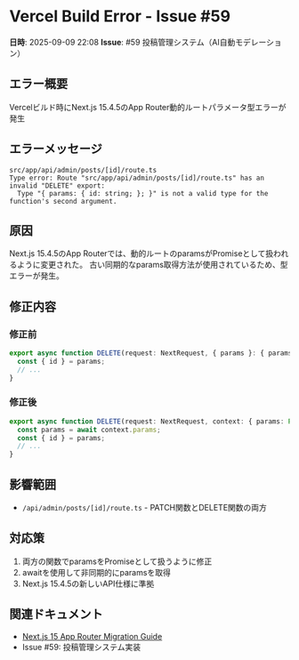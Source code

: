 # Vercel Build Error - Issue #59

**日時**: 2025-09-09 22:08
**Issue**: #59 投稿管理システム（AI自動モデレーション）

## エラー概要

Vercelビルド時にNext.js 15.4.5のApp Router動的ルートパラメータ型エラーが発生

## エラーメッセージ

```
src/app/api/admin/posts/[id]/route.ts
Type error: Route "src/app/api/admin/posts/[id]/route.ts" has an invalid "DELETE" export:
  Type "{ params: { id: string; }; }" is not a valid type for the function's second argument.
```

## 原因

Next.js 15.4.5のApp Routerでは、動的ルートのparamsがPromiseとして扱われるように変更された。
古い同期的なparams取得方法が使用されているため、型エラーが発生。

## 修正内容

### 修正前

```typescript
export async function DELETE(request: NextRequest, { params }: { params: { id: string } }) {
  const { id } = params;
  // ...
}
```

### 修正後

```typescript
export async function DELETE(request: NextRequest, context: { params: Promise<{ id: string }> }) {
  const params = await context.params;
  const { id } = params;
  // ...
}
```

## 影響範囲

- `/api/admin/posts/[id]/route.ts` - PATCH関数とDELETE関数の両方

## 対応策

1. 両方の関数でparamsをPromiseとして扱うように修正
2. awaitを使用して非同期的にparamsを取得
3. Next.js 15.4.5の新しいAPI仕様に準拠

## 関連ドキュメント

- [Next.js 15 App Router Migration Guide](https://nextjs.org/docs/app/building-your-application/routing/route-handlers)
- Issue #59: 投稿管理システム実装
